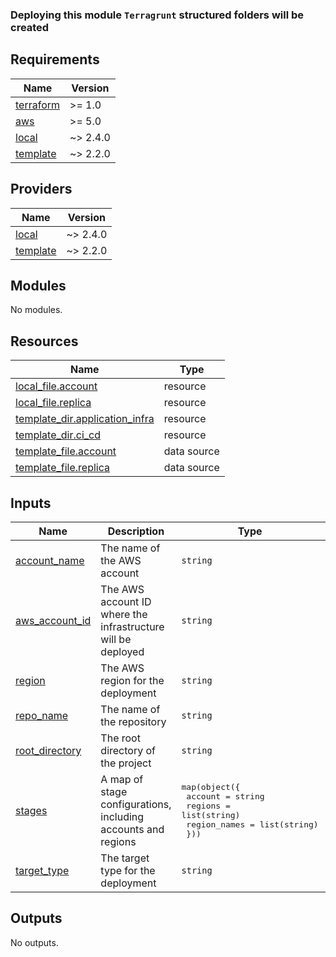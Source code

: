 ### Deploying this module `Terragrunt` structured folders will be created

## Requirements

| Name | Version  |
|------|----------|
| <a name="requirement_terraform"></a> [terraform](#requirement\_terraform) | \>= 1.0  |
| <a name="requirement_aws"></a> [aws](#requirement\_aws) | \>= 5.0  |
| <a name="requirement_local"></a> [local](#requirement\_local) | ~> 2.4.0 |
| <a name="requirement_template"></a> [template](#requirement\_template) | ~> 2.2.0 |

## Providers

| Name | Version |
|------|---------|
| <a name="provider_local"></a> [local](#provider\_local) | ~> 2.4.0 |
| <a name="provider_template"></a> [template](#provider\_template) | ~> 2.2.0 |

## Modules

No modules.

## Resources

| Name | Type |
|------|------|
| [local_file.account](https://registry.terraform.io/providers/hashicorp/local/latest/docs/resources/file) | resource |
| [local_file.replica](https://registry.terraform.io/providers/hashicorp/local/latest/docs/resources/file) | resource |
| [template_dir.application_infra](https://registry.terraform.io/providers/hashicorp/template/latest/docs/resources/dir) | resource |
| [template_dir.ci_cd](https://registry.terraform.io/providers/hashicorp/template/latest/docs/resources/dir) | resource |
| [template_file.account](https://registry.terraform.io/providers/hashicorp/template/latest/docs/data-sources/file) | data source |
| [template_file.replica](https://registry.terraform.io/providers/hashicorp/template/latest/docs/data-sources/file) | data source |

## Inputs

| Name | Description | Type | Default | Required |
|------|-------------|------|---------|:--------:|
| <a name="input_account_name"></a> [account\_name](#input\_account\_name) | The name of the AWS account | `string` | n/a | yes |
| <a name="input_aws_account_id"></a> [aws\_account\_id](#input\_aws\_account\_id) | The AWS account ID where the infrastructure will be deployed | `string` | n/a | yes |
| <a name="input_region"></a> [region](#input\_region) | The AWS region for the deployment | `string` | n/a | yes |
| <a name="input_repo_name"></a> [repo\_name](#input\_repo\_name) | The name of the repository | `string` | n/a | yes |
| <a name="input_root_directory"></a> [root\_directory](#input\_root\_directory) | The root directory of the project | `string` | n/a | yes |
| <a name="input_stages"></a> [stages](#input\_stages) | A map of stage configurations, including accounts and regions | <pre>map(object({<br>    account      = string<br>    regions      = list(string)<br>    region_names = list(string)<br>  }))</pre> | n/a | yes |
| <a name="input_target_type"></a> [target\_type](#input\_target\_type) | The target type for the deployment | `string` | n/a | yes |

## Outputs

No outputs.
